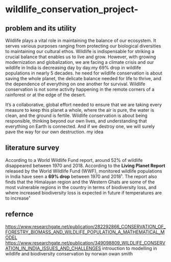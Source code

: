 # wildlife_conservation_project-

## problem and its utility
Wildlife plays a vital role in maintaining the balance of our ecosystem. It serves various purposes ranging from protecting our biological diversities to maintaining our cultural ethos. Wildlife is indispensable for striking a crucial balance that enables us to live and grow. However, with growing modernization and globalization, we are facing a climate crisis and our wildlife in India is decreasing day by day.my 
69% drop in wildlife populations in nearly 5 decades.
he need for wildlife conservation is about saving the whole planet, the delicate balance needed for life to thrive, and the dependence of everything on one another for survival. Wildlife conservation is not some activity happening in the remote corners of a rainforest or at the edge of the desert.

It’s a collaborative, global effort needed to ensure that we are taking every measure to keep this planet a whole, where the air is pure, the water is clean, and the ground is fertile. Wildlife conservation is about being responsible, thinking beyond our own lives, and understanding that everything on Earth is connected. And if we destroy one, we will surely pave the way for our own destruction.
my idea 
## literature survey
According to a World Wildlife Fund report, around 52% of wildlife disappeared between 1970 and 2018.
According to the **Living Planet Report** released by the World Wildlife Fund (WWF), monitored wildlife populations in India have seen a **69% drop** between 1970 and 2018¹. The report also finds that the Himalayan region and the Western Ghats are some of the most vulnerable regions in the country in terms of biodiversity loss, and where increased biodiversity loss is expected in future if temperatures are to increase¹
## refernce
https://www.researchgate.net/publication/282292866_CONSERVATION_OF_FORESTRY_BIOMASS_AND_WILDLIFE_POPULATION_A_MATHEMATICAL_MODEL
https://www.researchgate.net/publication/349098809_WILDLIFE_CONSERVATION_IN_INDIA_ISSUES_AND_CHALLENGES
introuction to modelling in wildlife and biodiversity conservation by norwan owan smith
